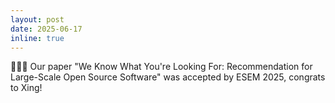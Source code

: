 ```yaml
---
layout: post
date: 2025-06-17
inline: true
---
```


🎉🎉🎉 Our paper "We Know What You're Looking For: Recommendation for Large-Scale Open Source Software" was accepted by ESEM 2025, congrats to Xing!
